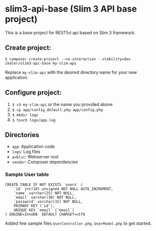 # slim3-api-base (Slim 3 API base project)

This is a base project for RESTful api based on Slim 3 framework.

## Create project:

    $ composer create-project --no-interaction --stability=dev ikaler/slim3-api-base my-slim-api

Replace `my-slim-api` with the desired directory name for your new application.

## Configure project:

1. `$ cd my-slim-api` or the name you provided above
2. `$ cp app/config_default.php app/config.php`
3. `$ mkdir logs`
4. `$ touch logs/app.log`

## Directories

* `app`: Application code
* `logs`: Log files
* `public`: Webserver root
* `vendor`: Composer dependencies

### Sample User table

    CREATE TABLE IF NOT EXISTS `users` (
        `id` int(10) unsigned NOT NULL AUTO_INCREMENT,
        `name` varchar(25) NOT NULL,
        `email` varchar(30) NOT NULL,
        `password` varchar(32) NOT NULL,
        PRIMARY KEY (`id`),
        UNIQUE KEY `email` (`email`)
    ) ENGINE=InnoDB  DEFAULT CHARSET=utf8
    
Added few sample files `UserController.php`, `UserModel.php` to get started.